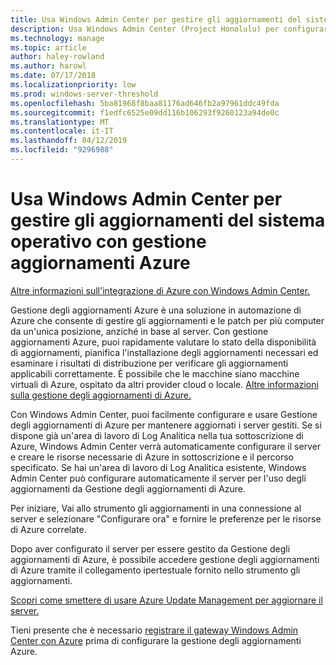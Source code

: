```yaml
---
title: Usa Windows Admin Center per gestire gli aggiornamenti del sistema operativo con gestione aggiornamenti Azure
description: Usa Windows Admin Center (Project Honolulu) per configurare la gestione degli aggiornamenti Azure per la gestione del sistema operativo aggiornato.
ms.technology: manage
ms.topic: article
author: haley-rowland
ms.author: harowl
ms.date: 07/17/2018
ms.localizationpriority: low
ms.prod: windows-server-threshold
ms.openlocfilehash: 5ba81968f8baa81176ad646fb2a97961ddc49fda
ms.sourcegitcommit: f1edfc6525e09dd116b106293f9260123a94de0c
ms.translationtype: MT
ms.contentlocale: it-IT
ms.lasthandoff: 04/12/2019
ms.locfileid: "9296988"
---
```

# Usa Windows Admin Center per gestire gli aggiornamenti del sistema operativo con gestione aggiornamenti Azure

[Altre informazioni sull'integrazione di Azure con Windows Admin Center.](../plan/azure-integration-options.md)

Gestione degli aggiornamenti Azure è una soluzione in automazione di Azure che consente di gestire gli aggiornamenti e le patch per più computer da un'unica posizione, anziché in base al server. Con gestione aggiornamenti Azure, puoi rapidamente valutare lo stato della disponibilità di aggiornamenti, pianifica l'installazione degli aggiornamenti necessari ed esaminare i risultati di distribuzione per verificare gli aggiornamenti applicabili correttamente. È possibile che le macchine siano macchine virtuali di Azure, ospitato da altri provider cloud o locale. [Altre informazioni sulla gestione degli aggiornamenti di Azure.](https://docs.microsoft.com/azure/automation/automation-update-management)

Con Windows Admin Center, puoi facilmente configurare e usare Gestione degli aggiornamenti di Azure per mantenere aggiornati i server gestiti. Se si dispone già un'area di lavoro di Log Analitica nella tua sottoscrizione di Azure, Windows Admin Center verrà automaticamente configurare il server e creare le risorse necessarie di Azure in sottoscrizione e il percorso specificato. Se hai un'area di lavoro di Log Analitica esistente, Windows Admin Center può configurare automaticamente il server per l'uso degli aggiornamenti da Gestione degli aggiornamenti di Azure.  

Per iniziare, Vai allo strumento gli aggiornamenti in una connessione al server e selezionare "Configurare ora" e fornire le preferenze per le risorse di Azure correlate. 

Dopo aver configurato il server per essere gestito da Gestione degli aggiornamenti di Azure, è possibile accedere gestione degli aggiornamenti di Azure tramite il collegamento ipertestuale fornito nello strumento gli aggiornamenti. 

[Scopri come smettere di usare Azure Update Management per aggiornare il server.](azure-monitor.md#disabling-monitoring)

Tieni presente che è necessario [registrare il gateway Windows Admin Center con Azure](..\configure\azure-integration.md) prima di configurare la gestione degli aggiornamenti Azure.

